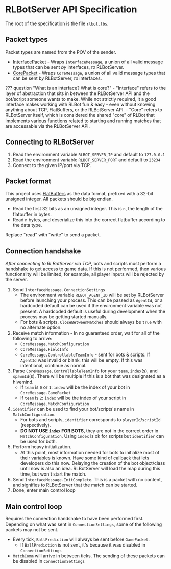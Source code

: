 # RLBotServer API Specification

The root of the specification is the file [`rlbot.fbs`](https://github.com/RLBot/flatbuffers-schema/blob/main/schema/rlbot.fbs).

## Packet types

Packet types are named from the POV of the sender.

- [InterfacePacket](https://github.com/RLBot/flatbuffers-schema/blob/main/schema/interfacepacket.fbs) - Wraps `InterfaceMessage`, a union of all valid message types that can be sent _by_ interfaces, _to_ RLBotServer.
- [CorePacket](https://github.com/RLBot/flatbuffers-schema/blob/main/schema/corepacket.fbs) - Wraps `CoreMessage`, a union of all valid message types that can be sent _by_ RLBotServer, _to_ interfaces.

??? question "What is an interface? What is core?"
    - "Interface" refers to the layer of abstraction that sits in between the RLBotServer API and the bot/script someone wants to make. While not strictly required, it a good interface makes working with RLBot fun & easy - even without knowing anything about TCP, FlatBuffers, or the RLBotServer API.
    - "Core" refers to RLBotServer itself, which is considered the shared "core" of RLBot that implements various functions related to starting and running matches that are accessable via the RLBotServer API.

<!--
00. None - *Sendable* & *Receivable*
    - Aka the disconnect request. This can be sent to indicate that you want to disconnect,
    and this message will be sent back as confirmation of the disconnect.
    Ideally your bot only disconnects after this message is sent.
    If anything else happens, an error should be put out.
01. [GamePacket](https://github.com/RLBot/flatbuffers-schema/blob/main/gamedata.fbs#L291-L307) - *Receivable*
    - Received by sessions at a high rate according to [tick rate](/v5/botmaking/tick-rate.md)
02. [FieldInfo](https://github.com/RLBot/flatbuffers-schema/blob/main/gamedata.fbs#L338-L348) - *Receivable*
    - Received by a session after it sends `ConnectionSettings`.
03. [StartCommand](https://github.com/RLBot/flatbuffers-schema/blob/main/rlbot.fbs#L9-L12) - *Sendable*
    - Starts a new match after reading the given config file.
04. [MatchConfiguration](https://github.com/RLBot/flatbuffers-schema/blob/main/matchconfig.fbs#L490-L532) - *Sendable* & *Receivable*
    - Received by a session after it sends `ConnectionSettings`.
    - Can be sent by sessions to start a new match.
05. [PlayerInput](https://github.com/RLBot/flatbuffers-schema/blob/main/gamedata.fbs#L30-L35) - *Sendable*
    - Sent by sessions to control their cars.
06. [DesiredGameState](https://github.com/RLBot/flatbuffers-schema/blob/main/gamestatemanip.fbs#L76-L89) - *Sendable*
    - Sent by sessions to change the game state.
    - Ignored if state setting was disabled in the match settings.
07. [RenderGroup](https://github.com/RLBot/flatbuffers-schema/blob/main/rendering.fbs#L168-L177) - *Sendable*
    - Sent by sessions to render lines & text in the game.
    - Ignored if render setting was disabled in the match settings.
08. [RemoveRenderGroup](https://github.com/RLBot/flatbuffers-schema/blob/main/rendering.fbs#L181-L185) - *Sendable*
    - Sent by sessions to remove a render group.
    - Ignored if render setting was disabled in the match settings.
09. [MatchComm](https://github.com/RLBot/flatbuffers-schema/blob/main/comms.fbs#L3-L22) - *Sendable* & *Receivable*
    - A copy is received by sessions when another session sends the message.
    - Messages may not be received if the message was filtered due to `team_only` being requested in the message.
    - Only received if enabled in `ConnectionSettings`.
10. [BallPrediction](https://github.com/RLBot/flatbuffers-schema/blob/main/gamedata.fbs#L361-L367) - *Receivable*
    - Received by sessions right before every `GamePacket` if enabled in `ConnectionSettings`.
11. [ConnectionSettings](https://github.com/RLBot/flatbuffers-schema/blob/main/rlbot.fbs#L20-L33) - *Sendable*
    - Sessions send this immediately after connecting.
    - Tells the server what kind of data it wants to receive.
12. [StopCommand](https://github.com/RLBot/flatbuffers-schema/blob/main/rlbot.fbs#L14-L18) - *Sendable*
    - Ends the current match, and optionally tells `RLBotServer.exe` to shut itself down.
13. [SetLoadout](https://github.com/RLBot/flatbuffers-schema/blob/main/rlbot.fbs#L35-L44) - *Sendable*
    - Sent by sessions to change the loadout of their cars.
    - Will always work if a loadout was not specified in match settings and when sent before `InitComplete`.
    - Ignored if state setting was disabled in the match settings, and a loadout was set in match settings.
14. InitComplete - *Sendable*
    - Indicates that the session has finished all initialization and is ready to start receiving
    game messages without delay.
    - The match will not start until all sessions have sent this message.
    - There is no data associated with this message.
15. [ControllableTeamInfo](https://github.com/RLBot/flatbuffers-schema/blob/main/rlbot.fbs#L56-L64) - *Receivable*
    - Contains information about the cars that the client can control.
    - Received by a session after it sends `ConnectionSettings`.
    - There may be more than one car in case the bot is a hivemind.
-->

## Connecting to RLBotServer

1. Read the environment variable `RLBOT_SERVER_IP` and default to `127.0.0.1`
1. Read the environment variable `RLBOT_SERVER_PORT` and default to `23234`
1. Connect to the given IP/port via TCP.

## Packet format

This project uses [FlatBuffers](https://flatbuffers.dev/) as the data format,
prefixed with a 32-bit unsigned integer.
All packets should be big endian.

- Read the first 32 bits as an unsigned integer. This is `n`, the length of the flatbuffer in bytes.
- Read `n` bytes, and deserialize this into the correct flatbuffer according to the data type.

Replace "read" with "write" to send a packet.

## Connection handshake

*After connecting to RLBotServer via TCP*, bots and scripts must perform a handshake to get access to game data.
If this is not performed, then various functionality will be limited, for example, all player inputs will be rejected by the server.

1. Send `InterfaceMessage.ConnectionSettings`
    - The environment variable `RLBOT_AGENT_ID` will be set by RLBotServer before launching your process.
    This can be passed as `AgentId`, or a hardcoded default can be used if the environment variable was not present.
    A hardcoded default is useful during development when the process may be getting started manually.
    - For bots & scripts, `CloseBetweenMatches` should always be `true` with no alternate option.
1. Receive match information - In no guaranteed order, wait for all of the following to arrive:
    - `CoreMessage.MatchConfiguration`
    - `CoreMessage.FieldInfo`
    - `CoreMessage.ControllableTeamInfo` - sent for bots & scripts. If `AgentId` was invalid or blank, this will be empty.
    If this was intentional, continue as normal.
1. Parse `CoreMessage.ControllableTeamInfo` for your `team`, `index`(s), and `spawnId`(s).
  There will be multiple if this is a bot that was designated as a hivemind.
    - If `team` is `0` or `1`: `index` will be the index of your bot in `CoreMessage.GamePacket`
    - If `team` is `2`: `index` will be the index of your script in `CoreMessage.MatchConfiguration`
1. `identifier` can be used to find your bot/scripts's name in `MatchConfiguration`.
    - For bots and scripts, `identifier` corresponds to `playerId`/`scriptId` (respectively).
    - **DO NOT USE `index` FOR BOTS**, they are not in the correct order in `MatchConfiguration`. Using `index` is ok for scripts but `identifier` can be used for both.
1. Perform heavy initialization.
    - At this point, most information needed for bots to initialize most of their variables is known.
    Have some kind of callback that lets developers do this now.
    Delaying the creation of the bot object/class until now is also an idea.
    RLBotServer will load the map during this time, but won't start the match.
1. Send `InterfaceMessage.InitComplete`.
  This is a packet with no content, and signifies to RLBotServer that the match can be started.
1. Done, enter main control loop

## Main control loop

Requires the connection handshake to have been performed first. Depending on what was sent in `ConnectionSettings`, some of the following packets may not be sent.

- Every tick, `BallPrediction` will always be sent before `GamePacket`.
  - If `BallPrediction` is not sent, it's because it was disabled in `ConnectionSettings`
- `MatchComm` will arrive in between ticks. The sending of these packets can be disabled in `ConnectionSettings`
